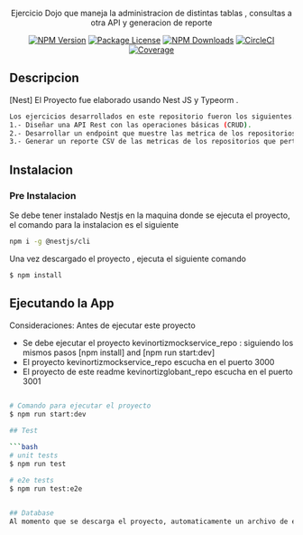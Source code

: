 

  <p align="center"> Ejercicio Dojo que maneja la administracion de distintas tablas , consultas a otra API y generacion de reporte</p>
    <p align="center">
<a href="https://www.npmjs.com/~nestjscore" target="_blank"><img src="https://img.shields.io/npm/v/@nestjs/core.svg" alt="NPM Version" /></a>
<a href="https://www.npmjs.com/~nestjscore" target="_blank"><img src="https://img.shields.io/npm/l/@nestjs/core.svg" alt="Package License" /></a>
<a href="https://www.npmjs.com/~nestjscore" target="_blank"><img src="https://img.shields.io/npm/dm/@nestjs/common.svg" alt="NPM Downloads" /></a>
<a href="https://circleci.com/gh/nestjs/nest" target="_blank"><img src="https://img.shields.io/circleci/build/github/nestjs/nest/master" alt="CircleCI" /></a>
<a href="https://coveralls.io/github/nestjs/nest?branch=master" target="_blank"><img src="https://coveralls.io/repos/github/nestjs/nest/badge.svg?branch=master#9" alt="Coverage" /></a>

## Descripcion

[Nest] El Proyecto fue elaborado usando Nest JS y Typeorm .
 ```bash
 Los ejercicios desarrollados en este repositorio fueron los siguientes.
 1.- Diseñar una API Rest con las operaciones básicas (CRUD).
 2.- Desarrollar un endpoint que muestre las metrica de los repositorios que pertenezcan a una tribu
 3.- Generar un reporte CSV de las metricas de los repositorios que pertenezcan a una tribu
```
## Instalacion
  ### Pre Instalacion
  Se debe tener instalado  Nestjs en la maquina donde se ejecuta el proyecto, el comando para la instalacion es el siguiente
  ```bash
  npm i -g @nestjs/cli
  ```
Una vez descargado el proyecto , ejecuta el siguiente comando
```bash
$ npm install
```

## Ejecutando la App
Consideraciones: Antes de ejecutar este proyecto 
  - Se debe ejecutar el proyecto kevinortizmockservice_repo : siguiendo los mismos pasos [npm install] and [npm run start:dev]
  - El proyecto kevinortizmockservice_repo escucha en el puerto 3000
  - El proyecto de este readme kevinortizglobant_repo escucha en el puerto 3001  
```bash
  
# Comando para ejecutar el proyecto
$ npm run start:dev

## Test

```bash
# unit tests
$ npm run test

# e2e tests
$ npm run test:e2e

  
## Database
Al momento que se descarga el proyecto, automaticamente un archivo de env se descarga con el proyecto con el acceso respectivo
